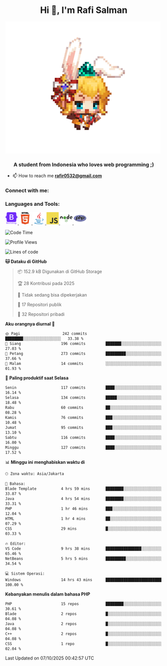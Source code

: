 <h1 align="center">Hi 👋, I'm Rafi Salman</h1>
<img src="img/lp.gif" /> 
<h3 align="center">A student from Indonesia who loves web programming ;)</h3>

- 📫 How to reach me **rafir0532@gmail.com**

<h3 align="left">Connect with me:</h3>
<p align="left">
</p>

<h3 align="left">Languages and Tools:</h3>
<p align="left"> <a href="https://getbootstrap.com" target="_blank" rel="noreferrer"> <img src="https://raw.githubusercontent.com/devicons/devicon/master/icons/bootstrap/bootstrap-plain-wordmark.svg" alt="bootstrap" width="40" height="40"/> </a> <a href="https://www.w3.org/html/" target="_blank" rel="noreferrer"> <img src="https://raw.githubusercontent.com/devicons/devicon/master/icons/html5/html5-original-wordmark.svg" alt="html5" width="40" height="40"/> </a> <a href="https://www.java.com" target="_blank" rel="noreferrer"> <img src="https://raw.githubusercontent.com/devicons/devicon/master/icons/java/java-original.svg" alt="java" width="40" height="40"/> </a> <a href="https://developer.mozilla.org/en-US/docs/Web/JavaScript" target="_blank" rel="noreferrer"> <img src="https://raw.githubusercontent.com/devicons/devicon/master/icons/javascript/javascript-original.svg" alt="javascript" width="40" height="40"/> </a> <a href="https://nodejs.org" target="_blank" rel="noreferrer"> <img src="https://raw.githubusercontent.com/devicons/devicon/master/icons/nodejs/nodejs-original-wordmark.svg" alt="nodejs" width="40" height="40"/> </a> <a href="https://www.php.net" target="_blank" rel="noreferrer"> <img src="https://raw.githubusercontent.com/devicons/devicon/master/icons/php/php-original.svg" alt="php" width="40" height="40"/> </a> </p>

<!--START_SECTION:waka-->
![Code Time](http://img.shields.io/badge/Code%20Time-665%20hrs%2030%20mins-blue)

![Profile Views](http://img.shields.io/badge/Profil%20dilihat-1-blue)

![Lines of code](https://img.shields.io/badge/Sejak%20Hello%20World%20aku%20telah%20menulis-1.9%20million%20baris%20kode-blue)

**🐱 Dataku di GitHub** 

> 📦 152.9 kB Digunakan di GitHub Storage 
 > 
> 🏆 28 Kontribusi pada 2025
 > 
> 🚫 Tidak sedang bisa dipekerjakan
 > 
> 📜 17 Repositori publik 
 > 
> 🔑 32 Repositori pribadi 
 > 
**Aku orangnya diurnal 🐤** 

```text
🌞 Pagi                   242 commits         ████████░░░░░░░░░░░░░░░░░   33.38 % 
🌆 Siang                  196 commits         ███████░░░░░░░░░░░░░░░░░░   27.03 % 
🌃 Petang                 273 commits         █████████░░░░░░░░░░░░░░░░   37.66 % 
🌙 Malam                  14 commits          ░░░░░░░░░░░░░░░░░░░░░░░░░   01.93 % 
```
📅 **Paling produktif saat Selasa** 

```text
Senin                    117 commits         ████░░░░░░░░░░░░░░░░░░░░░   16.14 % 
Selasa                   134 commits         █████░░░░░░░░░░░░░░░░░░░░   18.48 % 
Rabu                     60 commits          ██░░░░░░░░░░░░░░░░░░░░░░░   08.28 % 
Kamis                    76 commits          ███░░░░░░░░░░░░░░░░░░░░░░   10.48 % 
Jumat                    95 commits          ███░░░░░░░░░░░░░░░░░░░░░░   13.10 % 
Sabtu                    116 commits         ████░░░░░░░░░░░░░░░░░░░░░   16.00 % 
Minggu                   127 commits         ████░░░░░░░░░░░░░░░░░░░░░   17.52 % 
```


📊 **Minggu ini menghabiskan waktu di** 

```text
🕑︎ Zona waktu: Asia/Jakarta

💬 Bahasa: 
Blade Template           4 hrs 59 mins       ████████░░░░░░░░░░░░░░░░░   33.87 % 
Java                     4 hrs 54 mins       ████████░░░░░░░░░░░░░░░░░   33.31 % 
PHP                      1 hr 46 mins        ███░░░░░░░░░░░░░░░░░░░░░░   12.04 % 
HTML                     1 hr 4 mins         ██░░░░░░░░░░░░░░░░░░░░░░░   07.29 % 
CSS                      29 mins             █░░░░░░░░░░░░░░░░░░░░░░░░   03.33 % 

🔥 Editor: 
VS Code                  9 hrs 38 mins       ████████████████░░░░░░░░░   65.46 % 
NetBeans                 5 hrs 5 mins        █████████░░░░░░░░░░░░░░░░   34.54 % 

💻 Sistem Operasi: 
Windows                  14 hrs 43 mins      █████████████████████████   100.00 % 
```

**Kebanyakan menulis dalam bahasa PHP** 

```text
PHP                      15 repos            ████████░░░░░░░░░░░░░░░░░   30.61 % 
Blade                    2 repos             █░░░░░░░░░░░░░░░░░░░░░░░░   04.08 % 
Java                     2 repos             █░░░░░░░░░░░░░░░░░░░░░░░░   04.08 % 
C++                      2 repos             █░░░░░░░░░░░░░░░░░░░░░░░░   04.08 % 
CSS                      1 repo              █░░░░░░░░░░░░░░░░░░░░░░░░   02.04 % 
```




 Last Updated on 07/10/2025 00:42:57 UTC
<!--END_SECTION:waka-->
